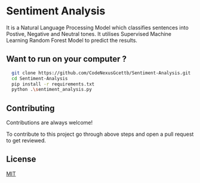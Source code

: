 
# Sentiment Analysis

It is a Natural Language Processing Model which classifies sentences into Postive, Negative and Neutral tones. It utilises Supervised Machine Learning Random Forest Model to predict the results.


## Want to run on your computer ?



```bash
  git clone https://github.com/CodeNexusGcettb/Sentiment-Analysis.git
  cd Sentiment-Analysis
  pip install -r requirements.txt
  python .\sentiment_analysis.py
```
    
## Contributing

Contributions are always welcome!

To contribute to this project go through above steps and open a pull request to get reviewed.


## License

[MIT](https://choosealicense.com/licenses/mit/)

